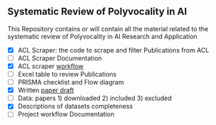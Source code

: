 ## Systematic Review of Polyvocality in AI

This Repository contains or will contain all the material related to the systematic review of Polyvocality in AI Research and Application

- [x] ACL Scraper: the code to scrape and filter Publications from ACL  
- [ ] ACL Scraper Documentation
- [x] ACL scraper [workflow](https://www.protocols.io/edit/acl-scraper-g75wbzq7f)
- [ ] Excel table to review Publications
- [ ] PRISMA checklist and Flow diagram
- [x] Written [paper draft](https://www.overleaf.com/project/6893027d2727a131569be649)
- [ ] Data: papers 1) downloaded 2) included 3) excluded
- [x] Descriptions of datasets completeness 
- [ ] Project workflow Documentation
